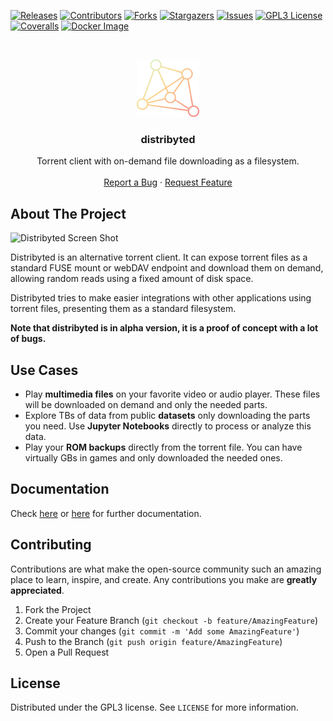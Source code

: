 [![Releases][releases-shield]][releases-url]
[![Contributors][contributors-shield]][contributors-url]
[![Forks][forks-shield]][forks-url]
[![Stargazers][stars-shield]][stars-url]
[![Issues][issues-shield]][issues-url]
[![GPL3 License][license-shield]][license-url]
[![Coveralls][coveralls-shield]][coveralls-url]
[![Docker Image][docker-pulls-shield]][docker-pulls-url]
<!-- PROJECT LOGO -->
<br />
<p align="center">
  <a href="https://github.com/distribyted/distribyted">
    <img src="mkdocs/docs/images/distribyted_icon.png" alt="Logo" width="100">
  </a>

  <h3 align="center">distribyted</h3>

  <p align="center">
    Torrent client with on-demand file downloading as a filesystem.
    <br />
    <br />
    <a href="https://github.com/distribyted/distribyted/issues">Report a Bug</a>
    ·
    <a href="https://github.com/distribyted/distribyted/issues">Request Feature</a>
  </p>
</p>

## About The Project

![Distribyted Screen Shot][product-screenshot]

Distribyted is an alternative torrent client. 
It can expose torrent files as a standard FUSE mount or webDAV endpoint and download them on demand, allowing random reads using a fixed amount of disk space. 

Distribyted tries to make easier integrations with other applications using torrent files, presenting them as a standard filesystem. 

**Note that distribyted is in alpha version, it is a proof of concept with a lot of bugs.**

## Use Cases

- Play **multimedia files** on your favorite video or audio player. These files will be downloaded on demand and only the needed parts.
- Explore TBs of data from public **datasets** only downloading the parts you need. Use **Jupyter Notebooks** directly to process or analyze this data.
- Play your **ROM backups** directly from the torrent file. You can have virtually GBs in games and only downloaded the needed ones.

## Documentation

Check [here][main-url] or [here][doc-folder-url] for further documentation.

## Contributing

Contributions are what make the open-source community such an amazing place to learn, inspire, and create. Any contributions you make are **greatly appreciated**.

1. Fork the Project
2. Create your Feature Branch (`git checkout -b feature/AmazingFeature`)
3. Commit your changes (`git commit -m 'Add some AmazingFeature'`)
4. Push to the Branch (`git push origin feature/AmazingFeature`)
5. Open a Pull Request

## License

Distributed under the GPL3 license. See `LICENSE` for more information.

[doc-folder-url]: https://github.com/distribyted/distribyted/blob/master/mkdocs/docs/index.md
[main-url]: https://distribyted.com
[releases-shield]: https://img.shields.io/github/v/release/distribyted/distribyted.svg?style=flat-square
[releases-url]: https://github.com/distribyted/distribyted/releases
[docker-pulls-shield]:https://img.shields.io/docker/pulls/distribyted/distribyted.svg?style=flat-square
[docker-pulls-url]:https://hub.docker.com/r/distribyted/distribyted
[contributors-shield]: https://img.shields.io/github/contributors/distribyted/distribyted.svg?style=flat-square
[contributors-url]: https://github.com/distribyted/distribyted/graphs/contributors
[forks-shield]: https://img.shields.io/github/forks/distribyted/distribyted.svg?style=flat-square
[forks-url]: https://github.com/distribyted/distribyted/network/members
[stars-shield]: https://img.shields.io/github/stars/distribyted/distribyted.svg?style=flat-square
[stars-url]: https://github.com/distribyted/distribyted/stargazers
[issues-shield]: https://img.shields.io/github/issues/distribyted/distribyted.svg?style=flat-square
[issues-url]: https://github.com/distribyted/distribyted/issues
[releases-url]: https://github.com/distribyted/distribyted/releases
[license-shield]: https://img.shields.io/github/license/distribyted/distribyted.svg?style=flat-square
[license-url]: https://github.com/distribyted/distribyted/blob/master/LICENSE
[product-screenshot]: mkdocs/docs/images/distribyted.gif
[example-config]: https://github.com/distribyted/distribyted/blob/master/examples/conf_example.yaml
[coveralls-shield]: https://img.shields.io/coveralls/github/distribyted/distribyted?style=flat-square
[coveralls-url]: https://coveralls.io/github/distribyted/distribyted
